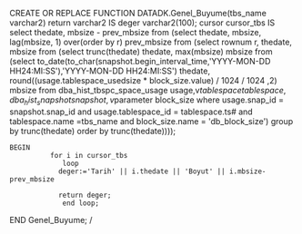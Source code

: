 CREATE OR REPLACE FUNCTION DATADK.Genel_Buyume(tbs_name varchar2)
return varchar2
IS
deger varchar2(100);
cursor cursor_tbs IS                
            select thedate, mbsize - prev_mbsize
            from (select thedate, mbsize, lag(mbsize, 1) over(order by r) prev_mbsize
                from (select rownum r, thedate, mbsize
                  from (select trunc(thedate) thedate, max(mbsize) mbsize
                    from (select to_date(to_char(snapshot.begin_interval_time,'YYYY-MON-DD HH24:MI:SS'),'YYYY-MON-DD HH24:MI:SS') thedate,
                        round((usage.tablespace_usedsize * block_size.value) / 1024 / 1024 ,2) mbsize
                            from dba_hist_tbspc_space_usage usage,v$tablespace tablespace,dba_hist_snapshot snapshot,v$parameter block_size
                                 where usage.snap_id = snapshot.snap_id
                                   and usage.tablespace_id = tablespace.ts#
                                   and tablespace.name =tbs_name
                                   and block_size.name = 'db_block_size')
                                   group by trunc(thedate)
                                   order by trunc(thedate))));

    BEGIN         
              for i in cursor_tbs
                 loop
                deger:='Tarih' || i.thedate || 'Boyut' || i.mbsize-prev_mbsize
        
                return deger;  
                 end loop;               
   END Genel_Buyume;
/

